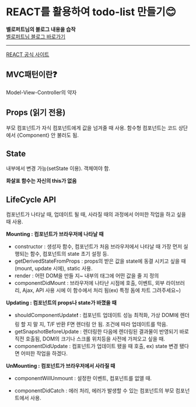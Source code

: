# REACT를 활용하여 todo-list 만들기:blush:
**벨로퍼트님의 블로그 내용을 습작**  
[벨로퍼트님 블로그 바로가기](https://velopert.com "벨로퍼트님 블로그")
<br />
 
___

[REACT 공식 사이트](https://ko.reactjs.org "리액트 공식 사이트")

## MVC패턴이란:question:
Model-View-Controller의 약자

## Props (읽기 전용)
부모 컴포넌트가 자식 컴포넌트에게 값을 넘겨줄 때 사용.
함수형 컴포넌트는 코드 상단에서 {Component} 안 불러도 됨.

## State
내부에서 변경 가능(setState 이용).
객체여야 함.

**화살표 함수는 자신의 this가 없음**

## LifeCycle API
컴포넌트가 나타날 때, 업데이트 될 때, 사라질 때의 과정에서 어떠한 작업을 하고 싶을 때 사용.

**Mounting : 컴포넌트가 브라우저에 나타날 때**
- constructor : 생성자 함수, 컴포넌트가 처음 브라우저에서 나타날 때 가장 먼저 실행되는 함수, 컴포넌트의 state 초기 설정 등.
- getDerivedStateFromProps : props의 받은 값을 state에 동결 시키고 싶을 때 (mount, update 시에), static 사용.
- render : 어떤 DOM을 만들 지~ 내부의 태그에 어떤 값을 줄 지 정의
- componentDidMount : 브라우저에 나타난 시점에 호출, 이벤트, 외부 라이브러리, Ajax, API 사용 시에 이 함수에서 처리 됨(ex) 특정 돔에 차트 그려주세요~)

**Updating : 컴포넌트의 props나 state가 바꼈을 때**
- shouldComponentUpdate❗ : 컴포넌트 업데이트 성능 최적화, 가상 DOM에 렌더링 할 지 말 지, T/F 반환 F면 렌더링 안 됨. 조건에 따라 업데이트를 막음.
- getSnapshotBeforeUpdate : 렌더링한 다음에 렌더링된 결과물이 반영되기 바로 직전 호출됨, DOM의 크기나 스크롤 위치등을 사전에 가져오고 싶을 때.
- componentDidUpdate : 컴포넌트가 업데이트 됐을 때 호출, ex) state 변경 됐다면 어떠한 작업을 하겠다.

**UnMounting : 컴포넌트가 브라우저에서 사라질 때**
- componentWillUnmount : 설정한 이벤트, 컴포넌트를 없앨 때.

- componentDidCatch : 에러 처리, 에러가 발생할 수 있는 컴포넌트의 부모 컴포넌트에서 사용.

